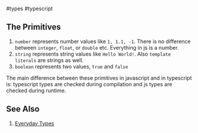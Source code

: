 #types #typescript 

## The Primitives

1. `number` represents number values like `1, 1.1, -1`. There is no difference between `integer`, `float`, or `double` etc. Everything in js is a number.
2. `string` represents string values like `Hello World!`. Also `template literals` are strings as well.
3. `boolean` represents two values, `true` and `false`

The main difference between these primitives in javascript and in typescript is: typescript types are checked during compilation and js types are checked during runtime.



## See Also
1. [Everyday Types](https://www.typescriptlang.org/docs/handbook/2/everyday-types.html)